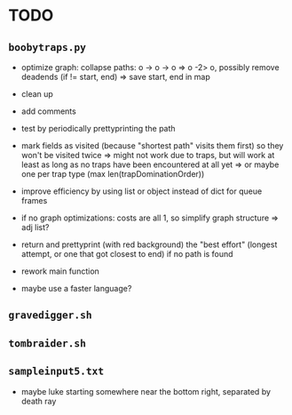 # TODO

## `boobytraps.py`
* optimize graph: collapse paths: o -> o -> o => o -2> o, possibly remove deadends (if != start, end) => save start, end in map
* clean up
* add comments
* test by periodically prettyprinting the path
* mark fields as visited (because "shortest path" visits them first) so they won't be visited twice => might not work due to traps, but will work at least as long as no traps have been encountered at all yet => or maybe one per trap type (max len(trapDominationOrder))
* improve efficiency by using list or object instead of dict for queue frames
* if no graph optimizations: costs are all 1, so simplify graph structure => adj list?
* return and prettyprint (with red background) the "best effort" (longest attempt, or one that got closest to end) if no path is found
* rework main function

* maybe use a faster language?

## `gravedigger.sh`

## `tombraider.sh`

## `sampleinput5.txt`
* maybe luke starting somewhere near the bottom right, separated by death ray

